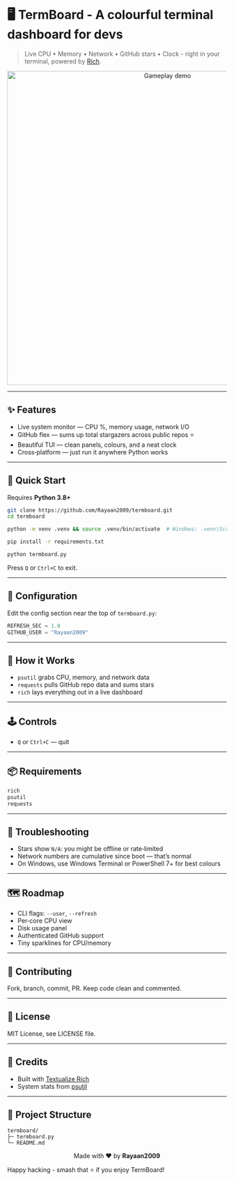 # 🖥️ TermBoard - A colourful terminal dashboard for devs

> Live CPU • Memory • Network • GitHub stars • Clock - right in your terminal, powered by [Rich](https://github.com/Textualize/rich).

<p align="center">
<img src="demo.gif" alt="Gameplay demo" width="720" />
</p>

---

## ✨ Features

* Live system monitor — CPU %, memory usage, network I/O
* GitHub flex — sums up total stargazers across public repos ⭐
* Beautiful TUI — clean panels, colours, and a neat clock
* Cross‑platform — just run it anywhere Python works

---

## 🚀 Quick Start

Requires **Python 3.8+**

```bash
git clone https://github.com/Rayaan2009/termboard.git
cd termboard

python -m venv .venv && source .venv/bin/activate  # Windows: .venv\Scripts\activate

pip install -r requirements.txt

python termboard.py
```

Press `Q` or `Ctrl+C` to exit.

---

## 🔧 Configuration

Edit the config section near the top of `termboard.py`:

```python
REFRESH_SEC = 1.0
GITHUB_USER = "Rayaan2009"
```

---

## 🧠 How it Works

* `psutil` grabs CPU, memory, and network data
* `requests` pulls GitHub repo data and sums stars
* `rich` lays everything out in a live dashboard

---

## 🕹 Controls

* `Q` or `Ctrl+C` — quit

---

## 📦 Requirements

```txt
rich
psutil
requests
```

---

## 🧪 Troubleshooting

* Stars show `N/A`: you might be offline or rate‑limited
* Network numbers are cumulative since boot — that’s normal
* On Windows, use Windows Terminal or PowerShell 7+ for best colours

---

## 🗺 Roadmap

* CLI flags: `--user`, `--refresh`
* Per‑core CPU view
* Disk usage panel
* Authenticated GitHub support
* Tiny sparklines for CPU/memory

---

## 🤝 Contributing

Fork, branch, commit, PR. Keep code clean and commented.

---

## 📝 License

MIT License, see LICENSE file.

---

## 🙌 Credits

* Built with [Textualize Rich](https://github.com/Textualize/rich)
* System stats from [psutil](https://github.com/giampaolo/psutil)

---

## 📂 Project Structure

```
termboard/
├─ termboard.py
└─ README.md
```

<p align="center">
Made with ❤️ by <strong>Rayaan2009</strong>
</p>

Happy hacking - smash that ⭐ if you enjoy TermBoard!
